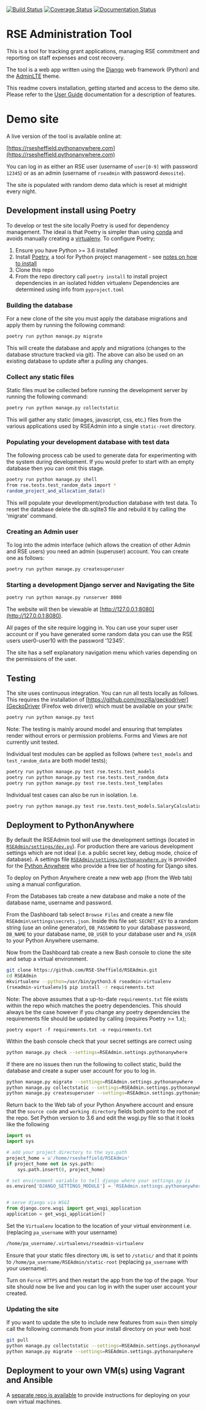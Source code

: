 [![Build Status](https://github.com/RSE-Sheffield/RSEAdmin/workflows/.github/workflows/ci.yml/badge.svg)](https://github.com/RSE-Sheffield/RSEAdmin/actions)
[![Coverage Status](https://codecov.io/gh/RSE-Sheffield/RSEAdmin/branch/master/graph/badge.svg)](https://codecov.io/gh/RSE-Sheffield/RSEAdmin)
[![Documentation Status](https://readthedocs.org/projects/rseadmin/badge/?version=latest)](https://rseadmin.readthedocs.io/en/latest/?badge=latest)
    

# RSE Administration Tool 

This is a tool for tracking grant applications, managing RSE commitment and reporting on staff expenses and cost recovery.

The tool is a web app written using the [Django][django] web framework (Python) and the [AdminLTE][adminlte2] theme.

This readme covers installation, getting started and access to the demo site. Please refer to the [User Guide][userguide] documentation for a description of features.

# Demo site

A live version of the tool is available online at:

[https://rsesheffield.pythonanywhere.com](https://rsesheffield.pythonanywhere.com)

You can log in as either an RSE user (username of `user[0-9]` with password `12345`) or as an admin (username of `rseadmin` with password `demosite`).

The site is populated with random demo data which is reset at midnight every night.

## Development install using Poetry


To develop or test the site locally Poetry is used for dependency management. The ideal is that Poetry is simpler than using [conda][conda] and avoids manually creating a [virtualenv][virtualenv]. To configure Poetry;

 1. Ensure you have Python >= 3.6 installed
 1. Install [Poetry][poetry], a tool for Python project management - see [notes on how to install](https://pypi.org/project/poetry/)
 1. Clone this repo
 1. From the repo directory call `poetry install` to install project dependencies in an isolated hidden virtualenv 
    Dependencies are determined using info from `pyproject.toml`

### Building the database

For a new clone of the site you must apply the database migrations and apply them by running the following command:

```sh
poetry run python manage.py migrate
```

This will create the database and apply and migrations (changes to the database structure tracked via git). The above can also be used on an existing database to update after a pulling any changes.

### Collect any static files

Static files must be collected before running the development server by running the following command:

```sh
poetry run python manage.py collectstatic
```

This will gather any static (images, javascript, css, etc.) files from the various applications used by RSEAdmin into a single `static-root` directory.

### Populating your development database with test data

The following process cab be used to generate data for experimenting with the system during development. If you would prefer to start with an empty database then you can omit this stage.

```sh
poetry run python manage.py shell
from rse.tests.test_random_data import *
random_project_and_allocation_data()
```

This will populate your development/production database with test data. To reset the database delete the db.sqlite3 file and rebuild it by calling the 'migrate' command.

### Creating an Admin user

To log into the admin interface (which allows the creation of other Admin and RSE users) you need an admin (superuser) account. You can create one as follows:

```sh
poetry run python manage.py createsuperuser
```

### Starting a development Django server and Navigating the Site

```sh
poetry run python manage.py runserver 8080
```
    
The website will then be viewable at [http://127.0.0.1:8080](http://127.0.0.1:8080).

All pages of the site require logging in. You can use your super user account or if you have generated some random data you can use the RSE users user0-user10 with the password '12345'.

The site has a self explanatory navigation menu which varies depending on the permissions of the user.


## Testing

The site uses continuous integration. You can run all tests locally as follows. This requires the installation of [https://github.com/mozilla/geckodriver](GeckoDriver (Firefox web driver)) which must be available on your `$PATH`:

```sh
poetry run python manage.py test
```

Note: The testing is mainly around model and ensuring that templates render without errors or permission problems. Forms and Views are not currently unit tested.

Individual test modules can be applied as follows (where `test_models` and `test_random_data` are both model tests);

```sh
poetry run python manage.py test rse.tests.test_models
poetry run python manage.py test rse.tests.test_random_data
poetry run python manage.py test rse.tests.test_templates
```

Individual test cases can also be run in isolation. I.e. 

```sh
poetry run python manage.py test rse.tests.test_models.SalaryCalculationTests
```

## Deployment to PythonAnywhere

By default the RSEAdmin tool will use the development settings (located in [`RSEAdmin/settings/dev.py`](RSEAdmin/settings/dev.py)). For production there are various development settings which are not ideal (i.e. a public secret key, debug mode, choice of database). A settings file [`RSEAdmin/settings/pythonanywhere.py`](RSEAdmin/settings/pythonanywhere.py) is provided for the [Python Anywhere](http://www.pythonanaywhere.com) who provide a free tier of hosting for Django sites.

To deploy on Python Anywhere create a new web app (from the Web tab) using a manual configuration. 

From the Databases tab create a new database and make a note of the database name, username and password.

From the Dashboard tab select `Browse Files` and create a new file `RSEAdmin\settings\secrets.json`. Inside this file set: `SECRET_KEY` to a random string (use an online generator), `DB_PASSWORD` to your database password, `DB_NAME` to your database name, `DB_USER` to your database user and `PA_USER` to your Python Anywhere username.

Now from the Dashboard tab create a new Bash console to clone the site and setup a virtual environment.

```sh
git clone https://github.com/RSE-Sheffield/RSEAdmin.git
cd RSEAdmin
mkvirtualenv --python=/usr/bin/python3.6 rseadmin-virtualenv
(rseadmin-virtualenv)$ pip install -r requirements.txt
```

Note: The above assumes that a up-to-date `requirements.txt` file exists within the repo which matches the poetry dependencies. This should always be the case however if you change any poetry dependencies the requirements file should be updated by calling (requires Poetry >= 1.x);

```
poetry export -f requirements.txt -o requirements.txt
```

Within the bash console check that your secret settings are correct using


```sh
python manage.py check --settings=RSEAdmin.settings.pythonanywhere
```

If there are no issues then run the following to collect static, build the database and create a super user account for you to log in.

```sh
python manage.py migrate --settings=RSEAdmin.settings.pythonanywhere
python manage.py collectstatic --settings=RSEAdmin.settings.pythonanywhere
python manage.py createsuperuser --settings=RSEAdmin.settings.pythonanywhere
```

Return back to the Web tab of your Python Anywhere account and ensure that the `source code` and `working directory` fields both point to the root of the repo. Set Python version to 3.6 and edit the wsgi.py file so that it looks like the following

```python
import os
import sys

# add your project directory to the sys.path
project_home = u'/home/rsesheffield/RSEAdmin'
if project_home not in sys.path:
    sys.path.insert(0, project_home)

# set environment variable to tell django where your settings.py is
os.environ['DJANGO_SETTINGS_MODULE'] = 'RSEAdmin.settings.pythonanywhere'


# serve django via WSGI
from django.core.wsgi import get_wsgi_application
application = get_wsgi_application()
```

Set the `Virtualenv` location to the location of your virtual environment i.e. (replacing `pa_username` with your username)

```sh
/home/pa_username/.virtualenvs/rseadmin-virtualenv
```

Ensure that your static files directory `URL` is set to `/static/` and that it points to `/home/pa_username/RSEAdmin/static-root` (replacing `pa_username` with your username).

Turn on `Force HTTPS` and then restart the app from the top of the page. Your site should now be live and you can log in with the super user account your created.

### Updating the site

If you want to update the site to include new features from `main` then simply call the following commands from your install directory on your web host

```sh
git pull
python manage.py collectstatic --settings=RSEAdmin.settings.pythonanywhere
python manage.py migrate --settings=RSEAdmin.settings.pythonanywhere
```

## Deployment to your own VM(s) using Vagrant and Ansible

A [separate repo is available](https://github.com/RSE-Sheffield/rseadmin-ansible) to provide instructions for deploying on your own virtual machines.



[adminlte2]: https://django-adminlte2.readthedocs.io/en/latest/ 
[conda]: https://docs.conda.io/en/latest/
[django]: https://www.djangoproject.com/
[virtualenv]: https://virtualenv.pypa.io/en/latest/
[poetry]: https://poetry.eustace.io/
[userguide]: https://rseadmin.readthedocs.io/en/latest/
